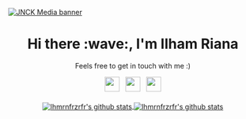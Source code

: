 [![JNCK Media banner](https://github.com/lhmrnfrzrfr/lhmrnfrzrfr/blob/main/assets/catsonlaptop.jpg)](https://jnckmedia.com)
<h1 align='center'> Hi there :wave:, I'm Ilham Riana</h1>
<p align='center'> Feels free to get in touch with me :) </p>
<p align='center'>
   <a href="https://twitter.com/xtrvts"><img height="30" src="https://github.com/lhmrnfrzrfr/lhmrnfrzrfr/blob/main/assets/facebook.svg?raw=true"></a>&nbsp;&nbsp;
   <a href="https://instagram.com/xtrvts"><img height="30" src="https://github.com/lhmrnfrzrfr/lhmrnfrzrfr/blob/main/assets/facebook.svg?raw=true"></a>&nbsp;&nbsp;
   <a href="https://www.facebook.com/dndyrka"><img height="30" src="https://github.com/lhmrnfrzrfr/lhmrnfrzrfr/blob/main/assets/facebook.svg?raw=true"></a>
   <br/><br/>
   <a href="https://github.com/lhmrnfrzrfr/">
   <img align="center" src="https://github-readme-stats.vercel.app/api/top-langs/?username=lhmrnfrzrfr&layout=compact" alt="lhmrnfrzrfr's github stats"/>
   </a>
   <a href="https://github.com/lhmrnfrzrfr/">
   <img align="center" src="https://github-readme-stats.vercel.app/api?username=lhmrnfrzrfr&hide=issues&count_private=true&show_icons=true" alt="lhmrnfrzrfr's github stats" />
   </a>
</p>